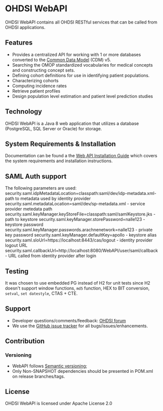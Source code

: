 # OHDSI WebAPI

OHDSI WebAPI contains all OHDSI RESTful services that can be called from OHDSI applications.

## Features
- Provides a centralized API for working with 1 or more databases converted to the [Common Data Model](https://github.com/OHDSI/CommonDataModel) (CDM) v5.
- Searching the OMOP standardized vocabularies for medical concepts and constructing concept sets.
- Defining cohort definitions for use in identifying patient populations.
- Characterizing cohorts
- Computing incidence rates
- Retrieve patient profiles
- Design population level estimation and patient level prediction studies

## Technology

OHDSI WebAPI is a Java 8 web application that utilizes a database (PostgreSQL, SQL Server or Oracle) for storage.

## System Requirements & Installation

Documentation can be found a the [Web API Installation Guide](https://github.com/OHDSI/WebAPI/wiki) which covers the system requirements and installation instructions.

## SAML Auth support
The following parameters are used:
security.saml.idpMetadataLocation=classpath:saml/dev/idp-metadata.xml- path to metadata used by identity provider
security.saml.metadataLocation=saml/dev/sp-metadata.xml - service provider metedata path
security.saml.keyManager.keyStoreFile=classpath:saml/samlKeystore.jks - path to keystore
security.saml.keyManager.storePassword=nalle123 - keystore password
security.saml.keyManager.passwords.arachnenetwork=nalle123 - private key password
security.saml.keyManager.defaultKey=apollo - keystore alias
security.saml.sloUrl=https://localhost:8443/cas/logout - identity provider logout URL
security.saml.callbackUrl=http://localhost:8080/WebAPI/user/saml/callback - URL called from identity provider after login

## Testing

It was chosen to use embedded PG instead of H2 for unit tests since H2 doesn't support window functions, `md5` function, HEX to BIT conversion, `setval`, `set datestyle`, CTAS + CTE.

## Support

- Developer questions/comments/feedback: [OHDSI forum](http://forums.ohdsi.org/c/developers)
- We use the [GitHub issue tracker](https://github.com/OHDSI/WebAPI/issues) for all bugs/issues/enhancements.

## Contribution

### Versioning
- WebAPI follows [Semantic versioning](https://semver.org/);
- Only Non-SNAPSHOT dependencies should be presented in POM.xml on release branches/tags.

## License
OHDSI WebAPI is licensed under Apache License 2.0